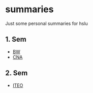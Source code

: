 # summaries
Just some personal summaries for hslu

## 1. Sem
* [BW](bw)
* [CNA](cna)

## 2. Sem
* [ITEO](iteo)

